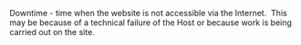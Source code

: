 Downtime - time when the website is not accessible via the Internet.  This may be because of a technical failure of the Host or because work is being carried out on the site.
